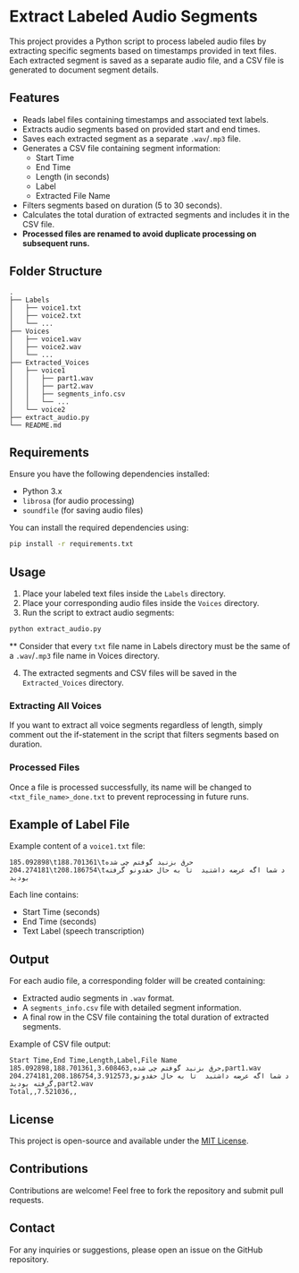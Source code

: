 # Extract Labeled Audio Segments

This project provides a Python script to process labeled audio files by extracting specific segments based on timestamps provided in text files. Each extracted segment is saved as a separate audio file, and a CSV file is generated to document segment details.

## Features

- Reads label files containing timestamps and associated text labels.
- Extracts audio segments based on provided start and end times.
- Saves each extracted segment as a separate `.wav`/`.mp3` file.
- Generates a CSV file containing segment information:
  - Start Time
  - End Time
  - Length (in seconds)
  - Label
  - Extracted File Name
- Filters segments based on duration (5 to 30 seconds).
- Calculates the total duration of extracted segments and includes it in the CSV file.
- **Processed files are renamed to avoid duplicate processing on subsequent runs.**

## Folder Structure

```
.
├── Labels
│   ├── voice1.txt
│   ├── voice2.txt
│   └── ...
├── Voices
│   ├── voice1.wav
│   ├── voice2.wav
│   └── ...
├── Extracted_Voices
│   ├── voice1
│   │   ├── part1.wav
│   │   ├── part2.wav
│   │   ├── segments_info.csv
│   │   └── ...
│   └── voice2
├── extract_audio.py
└── README.md
```

## Requirements

Ensure you have the following dependencies installed:

- Python 3.x
- `librosa` (for audio processing)
- `soundfile` (for saving audio files)

You can install the required dependencies using:

```bash
pip install -r requirements.txt
```

## Usage

1. Place your labeled text files inside the `Labels` directory.
2. Place your corresponding audio files inside the `Voices` directory.
3. Run the script to extract audio segments:

```bash
python extract_audio.py
```

\*\* Consider that every `txt` file name in Labels directory must be the same of a `.wav`/`.mp3` file name in Voices directory.

4. The extracted segments and CSV files will be saved in the `Extracted_Voices` directory.

### Extracting All Voices

If you want to extract all voice segments regardless of length, simply comment out the if-statement in the script that filters segments based on duration.

### Processed Files

Once a file is processed successfully, its name will be changed to `<txt_file_name>_done.txt` to prevent reprocessing in future runs.

## Example of Label File

Example content of a `voice1.txt` file:

```
185.092898\t188.701361\tحرق بزنید گوفتم چی شده
204.274181\t208.186754\tد شما اگه عرضه داشتید  تا به حال حقدونو گرفته بودید
```

Each line contains:

- Start Time (seconds)
- End Time (seconds)
- Text Label (speech transcription)

## Output

For each audio file, a corresponding folder will be created containing:

- Extracted audio segments in `.wav` format.
- A `segments_info.csv` file with detailed segment information.
- A final row in the CSV file containing the total duration of extracted segments.

Example of CSV file output:

```
Start Time,End Time,Length,Label,File Name
185.092898,188.701361,3.608463,حرق بزنید گوفتم چی شده,part1.wav
204.274181,208.186754,3.912573,د شما اگه عرضه داشتید  تا به حال حقدونو گرفته بودید,part2.wav
Total,,7.521036,,
```

## License

This project is open-source and available under the [MIT License](LICENSE).

## Contributions

Contributions are welcome! Feel free to fork the repository and submit pull requests.

## Contact

For any inquiries or suggestions, please open an issue on the GitHub repository.

